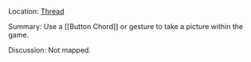 Location: [Thread](https://discord.com/channels/1092928496474521700/1136863245441978429)

Summary:
Use a [[Button Chord]] or gesture  to take a picture within the game.

Discussion:
Not mapped.